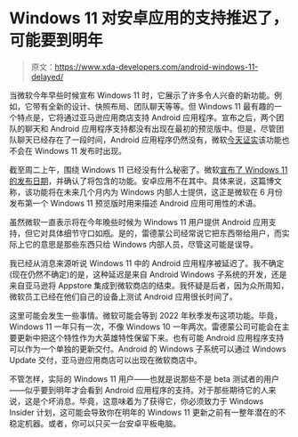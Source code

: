 # Windows 11 对安卓应用的支持推迟了，可能要到明年

> 原文：<https://www.xda-developers.com/android-windows-11-delayed/>

当微软今年早些时候宣布 Windows 11 时，它展示了许多令人兴奋的新功能。例如，它带有全新的设计、快照布局、团队聊天等等。但 Windows 11 最有趣的一个特点是，它将通过亚马逊应用商店支持 Android 应用程序。宣布之后，两个团队的聊天和 Android 应用程序支持都没有出现在最初的预览版中。但是，尽管团队聊天已经存在了一段时间，Android 应用程序仍然没有，微软[今天证实](https://blogs.windows.com/windowsexperience/?p=176111)该功能也不会在 Windows 11 发布时出现。

截至周二上午，围绕 Windows 11 已经没有什么秘密了。微软[宣布了 Windows 11 的发布日期](https://www.xda-developers.com/windows-11-release-date-october-5/)，并确认了将包含的功能。安卓应用不在其中。具体来说，这篇博文称，该功能将在未来几个月内为 Windows 内部人士提供，这正是微软在 6 月份发布第一个 Windows 11 预览版时用来描述 Android 应用可用性的术语。

虽然微软一直表示将在今年晚些时候为 Windows 11 用户提供 Android 应用支持，但它对具体细节守口如瓶。是的，雷德蒙公司经常说它把东西带给用户，而实际上它的意思是那些东西只给 Windows 内部人员，尽管这可能是误导。

我已经从消息来源听说 Windows 11 中的 Android 应用程序被延迟了。我不确定(现在仍然不确定)的是，这种延迟是来自 Android Windows 子系统的开发，还是来自亚马逊将 Appstore 集成到微软商店的结束。我怀疑是后者，因为众所周知，微软员工已经在他们自己的设备上测试 Android 应用很长时间了。

这里可能会发生一些事情。微软可能会等到 2022 年秋季发布这项功能。毕竟，Windows 11 一年只有一次，不像 Windows 10 一年两次。雷德蒙公司可能会在主要更新中把这个特性作为大英雄特性保留下来。也有可能 Android 应用程序支持可以作为一个单独的更新交付。Android 的 Windows 子系统可以通过 Windows Update 交付，亚马逊应用商店可以出现在微软商店中。

不管怎样，实际的 Windows 11 用户——也就是说那些不是 beta 测试者的用户——似乎要到明年才会看到 Android 应用程序的支持。对于那些期待它的人来说，这是个坏消息。毕竟，这意味着为了获得它，你必须致力于 Windows Insider 计划，这可能会导致你在明年的 Windows 11 更新之前有一整年潜在的不稳定机器。或者，你可以只买一台安卓平板电脑。